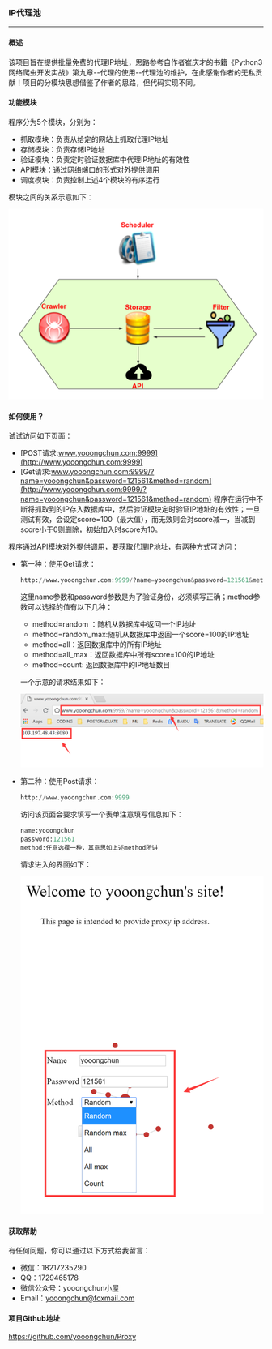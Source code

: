 ### IP代理池

---

#### 概述

该项目旨在提供批量免费的代理IP地址，思路参考自作者崔庆才的书籍《Python3 网络爬虫开发实战》第九章--代理的使用--代理池的维护，在此感谢作者的无私贡献！项目的分模块思想借鉴了作者的思路，但代码实现不同。

#### 功能模块

程序分为5个模块，分别为：

- 抓取模块：负责从给定的网站上抓取代理IP地址
- 存储模块：负责存储IP地址
- 验证模块：负责定时验证数据库中代理IP地址的有效性
- API模块：通过网络端口的形式对外提供调用
- 调度模块：负责控制上述4个模块的有序运行

模块之间的关系示意如下：

![](crawler.png)

#### 如何使用？
试试访问如下页面：
- [POST请求:www.yooongchun.com:9999](http://www.yooongchun.com:9999)
- [Get请求:www.yooongchun.com:9999/?name=yooongchun&password=121561&method=random](http://www.yooongchun.com:9999/?name=yooongchun&password=121561&method=random)
程序在运行中不断将抓取到的IP存入数据库中，然后验证模块定时验证IP地址的有效性；一旦测试有效，会设定score=100（最大值），而无效则会对score减一，当减到score小于0则删除，初始加入时score为10。

程序通过API模块对外提供调用，要获取代理IP地址，有两种方式可访问：

- 第一种：使用Get请求：

  ```python
  http://www.yooongchun.com:9999/?name=yooongchun&password=121561&method=random
  ```

  这里name参数和password参数是为了验证身份，必须填写正确；method参数可以选择的值有以下几种：

  - method=random ：随机从数据库中返回一个IP地址
  - method=random_max:随机从数据库中返回一个score=100的IP地址
  - method=all：返回数据库中的所有IP地址
  - method=all_max：返回数据库中所有score=100的IP地址
  - method=count: 返回数据库中的IP地址数目

  一个示意的请求结果如下：

  ![](method-get.png)

  

- 第二种：使用Post请求：

  ```python
  http://www.yooongchun.com:9999
  ```

  访问该页面会要求填写一个表单注意填写信息如下：

  ```python
  name:yooongchun
  password:121561
  method:任意选择一种，其意思如上述method所讲
  ```

  请求进入的界面如下：

  ![](method-post.png)

#### 获取帮助

有任何问题，你可以通过以下方式给我留言：

- 微信：18217235290
- QQ：1729465178
- 微信公众号：yooongchun小屋
- Email：yooongchun@foxmail.com

#### 项目Github地址

  https://github.com/yooongchun/Proxy

  
